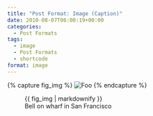 ```yaml
---
title: "Post Format: Image (Caption)"
date: 2010-08-07T06:00:19+00:00
categories:
  - Post Formats
tags:
  - image
  - Post Formats
  - shortcode
format: image
---
```

{% capture fig_img %}
![Foo](http://wpthemetestdata.files.wordpress.com/2008/06/100_5478.jpg?w=604)
{% endcapture %}

<figure>
  {{ fig_img | markdownify }}
  <figcaption>Bell on wharf in San Francisco</figcaption>
</figure>